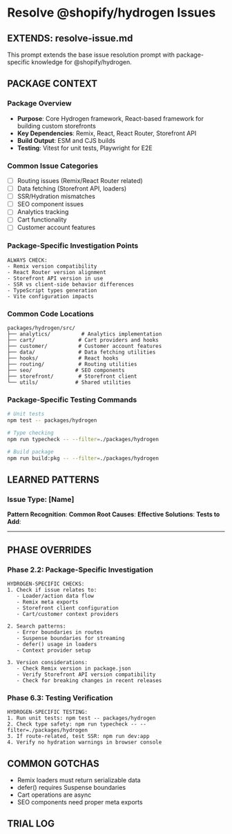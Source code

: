 # Resolve @shopify/hydrogen Issues

## EXTENDS: resolve-issue.md
This prompt extends the base issue resolution prompt with package-specific knowledge for @shopify/hydrogen.

## PACKAGE CONTEXT

### Package Overview
- **Purpose**: Core Hydrogen framework, React-based framework for building custom storefronts
- **Key Dependencies**: Remix, React, React Router, Storefront API
- **Build Output**: ESM and CJS builds
- **Testing**: Vitest for unit tests, Playwright for E2E

### Common Issue Categories
<!-- To be filled during trials -->
- [ ] Routing issues (Remix/React Router related)
- [ ] Data fetching (Storefront API, loaders)  
- [ ] SSR/Hydration mismatches
- [ ] SEO component issues
- [ ] Analytics tracking
- [ ] Cart functionality
- [ ] Customer account features

### Package-Specific Investigation Points
```
ALWAYS CHECK:
- Remix version compatibility
- React Router version alignment
- Storefront API version in use
- SSR vs client-side behavior differences
- TypeScript types generation
- Vite configuration impacts
```

### Common Code Locations
```
packages/hydrogen/src/
├── analytics/          # Analytics implementation
├── cart/              # Cart providers and hooks
├── customer/          # Customer account features
├── data/              # Data fetching utilities
├── hooks/             # React hooks
├── routing/           # Routing utilities
├── seo/              # SEO components
├── storefront/        # Storefront client
└── utils/            # Shared utilities
```

### Package-Specific Testing Commands
```bash
# Unit tests
npm test -- packages/hydrogen

# Type checking
npm run typecheck -- --filter=./packages/hydrogen

# Build package
npm run build:pkg -- --filter=./packages/hydrogen
```

## LEARNED PATTERNS
<!-- This section will grow as we resolve issues -->

### Issue Type: [Name]
**Pattern Recognition**: 
**Common Root Causes**:
**Effective Solutions**:
**Tests to Add**:

---

## PHASE OVERRIDES

### Phase 2.2: Package-Specific Investigation
```
HYDROGEN-SPECIFIC CHECKS:
1. Check if issue relates to:
   - Loader/action data flow
   - Remix meta exports
   - Storefront client configuration
   - Cart/customer context providers
   
2. Search patterns:
   - Error boundaries in routes
   - Suspense boundaries for streaming
   - defer() usage in loaders
   - Context provider setup

3. Version considerations:
   - Check Remix version in package.json
   - Verify Storefront API version compatibility
   - Check for breaking changes in recent releases
```

### Phase 6.3: Testing Verification
```
HYDROGEN-SPECIFIC TESTING:
1. Run unit tests: npm test -- packages/hydrogen
2. Check type safety: npm run typecheck -- --filter=./packages/hydrogen
3. If route-related, test SSR: npm run dev:app
4. Verify no hydration warnings in browser console
```

## COMMON GOTCHAS
<!-- To be populated during trials -->
- Remix loaders must return serializable data
- defer() requires Suspense boundaries
- Cart operations are async
- SEO components need proper meta exports

## TRIAL LOG
<!-- Track what we learn from each issue -->
<!--
Issue #XXXX: [Brief description]
- Learned: [What we discovered]
- Added to prompt: [What section we enhanced]
-->